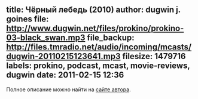 title: Чёрный лебедь (2010)
author: dugwin j. goines
file: http://www.dugwin.net/files/prokino/prokino-03-black_swan.mp3
file_backup: http://files.tmradio.net/audio/incoming/mcasts/dugwin-20110215123641.mp3
filesize: 1479716
labels: prokino, podcast, mcast, movie-reviews, dugwin
date: 2011-02-15 12:36
---
<p>Полное описание можно найти на <a href="http://www.dugwin.net/rss/podcast/blog/00118.html">сайте автора</a>.</p>
